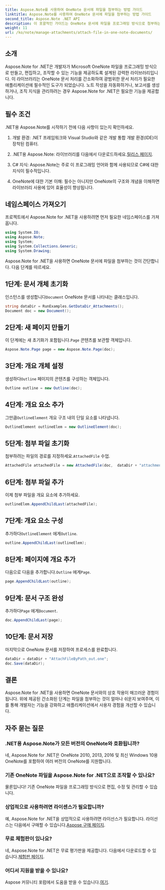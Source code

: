```yaml
---
title: Aspose.Note를 사용하여 OneNote 문서에 파일을 첨부하는 방법 가이드
linktitle: Aspose.Note를 사용하여 OneNote 문서에 파일을 첨부하는 방법 가이드
second_title: Aspose.Note .NET API
description: 이 포괄적인 가이드는 OneNote 문서에 파일을 프로그래밍 방식으로 첨부하는 과정을 안내하여 노트 작성 및 문서 관리 작업을 한 단계 업그레이드할 수 있도록 도와줍니다. 명확하고 단계별 지침과 유용한 FAQ가 포함되어 있습니다.
weight: 11
url: /ko/note/manage-attachments/attach-file-in-one-note-documents/
---
```

## 소개

Aspose.Note for .NET은 개발자가 Microsoft OneNote 파일을 프로그래밍 방식으로 만들고, 편집하고, 조작할 수 있는 기능을 제공하도록 설계된 강력한 라이브러리입니다. 이 라이브러리는 OneNote 문서 처리를 간소화하여 광범위한 문서 처리가 필요한 애플리케이션에 필수적인 도구가 되었습니다. 노트 작성을 자동화하거나, 보고서를 생성하거나, 조직 지식을 관리하려는 경우 Aspose.Note for .NET은 필요한 기능을 제공합니다.

## 필수 조건

.NET용 Aspose.Note를 시작하기 전에 다음 사항이 있는지 확인하세요.

1. 개발 환경: .NET 프레임워크와 Visual Studio와 같은 개발 통합 개발 환경(IDE)이 장착된 컴퓨터.
  
2.  .NET용 Aspose.Note: 라이브러리를 다음에서 다운로드하세요.[릴리스 페이지](https://releases.aspose.com/note/net/).

3. C# 지식: Aspose.Note는 주로 이 프로그래밍 언어와 함께 사용되므로 C#에 대한 지식이 필수적입니다.

4. OneNote에 대한 기본 이해: 필수는 아니지만 OneNote의 구조와 개념을 이해하면 라이브러리 사용에 있어 효율성이 향상됩니다.

## 네임스페이스 가져오기

프로젝트에서 Aspose.Note for .NET을 사용하려면 먼저 필요한 네임스페이스를 가져옵니다.

```csharp
using System.IO;
using Aspose.Note;
using System;
using System.Collections.Generic;
using System.Drawing;
```

Aspose.Note for .NET을 사용하면 OneNote 문서에 파일을 첨부하는 것이 간단합니다. 다음 단계를 따르세요.

## 1단계: 문서 개체 초기화

 인스턴스를 생성합니다`Document` OneNote 문서를 나타내는 클래스입니다.

```csharp
string dataDir = RunExamples.GetDataDir_Attachments();
Document doc = new Document();
```

## 2단계: 새 페이지 만들기

 이 단계에는 새 초기화가 포함됩니다.`Page` 콘텐츠를 보관할 객체입니다.

```csharp
Aspose.Note.Page page = new Aspose.Note.Page(doc);
```

## 3단계: 개요 개체 설정

 생성하다`Outline` 페이지의 콘텐츠를 구성하는 객체입니다.

```csharp
Outline outline = new Outline(doc);
```

## 4단계: 개요 요소 추가

 그만큼`OutlineElement` 개요 구조 내의 단일 요소를 나타냅니다.

```csharp
OutlineElement outlineElem = new OutlineElement(doc);
```

## 5단계: 첨부 파일 초기화

 첨부하려는 파일의 경로를 지정하세요.`AttachedFile` 수업.

```csharp
AttachedFile attachedFile = new AttachedFile(doc,  dataDir + "attachment.txt");
```

## 6단계: 첨부 파일 추가

이제 첨부 파일을 개요 요소에 추가하세요.

```csharp
outlineElem.AppendChildLast(attachedFile);
```

## 7단계: 개요 요소 구성

 추가하다`OutlineElement` 에게`Outline`.

```csharp
outline.AppendChildLast(outlineElem);
```

## 8단계: 페이지에 개요 추가

 다음으로 다음을 추가합니다.`Outline` 에게`Page`.

```csharp
page.AppendChildLast(outline);
```

## 9단계: 문서 구조 완성

 추가하다`Page` 에게`Document`.

```csharp
doc.AppendChildLast(page);
```

## 10단계: 문서 저장

마지막으로 OneNote 문서를 저장하여 프로세스를 완료합니다.

```csharp
dataDir = dataDir + "AttachFileByPath_out.one";
doc.Save(dataDir);
```

## 결론

Aspose.Note for .NET을 사용하면 OneNote 문서와의 상호 작용이 매끄러운 경험이 됩니다. 위에 제공된 간소화된 단계는 파일을 첨부하는 것이 얼마나 쉬운지 보여주며, 이를 통해 개발자는 기능을 강화하고 애플리케이션에서 사용자 경험을 개선할 수 있습니다.

## 자주 묻는 질문

### .NET용 Aspose.Note가 모든 버전의 OneNote와 호환됩니까?

네, Aspose.Note for .NET은 OneNote 2010, 2013, 2016 및 최신 Windows 10용 OneNote를 포함하여 여러 버전의 OneNote를 지원합니다.

### 기존 OneNote 파일을 Aspose.Note for .NET으로 조작할 수 있나요?

물론입니다! 기존 OneNote 파일을 프로그래밍 방식으로 편집, 수정 및 관리할 수 있습니다.

### 상업적으로 사용하려면 라이센스가 필요합니까?

 예, Aspose.Note for .NET을 상업적으로 사용하려면 라이선스가 필요합니다. 라이선스는 다음에서 구매할 수 있습니다.[Aspose 구매 페이지](https://purchase.conholdate.com/buy).

### 무료 체험판이 있나요?

 네, Aspose.Note for .NET은 무료 평가판을 제공합니다. 다음에서 다운로드할 수 있습니다.[체험판 페이지](https://releases.aspose.com/).

### 어디서 지원을 받을 수 있나요?

 Aspose 커뮤니티 포럼에서 도움을 받을 수 있습니다.[여기](https://forum.aspose.com/c/note/28).